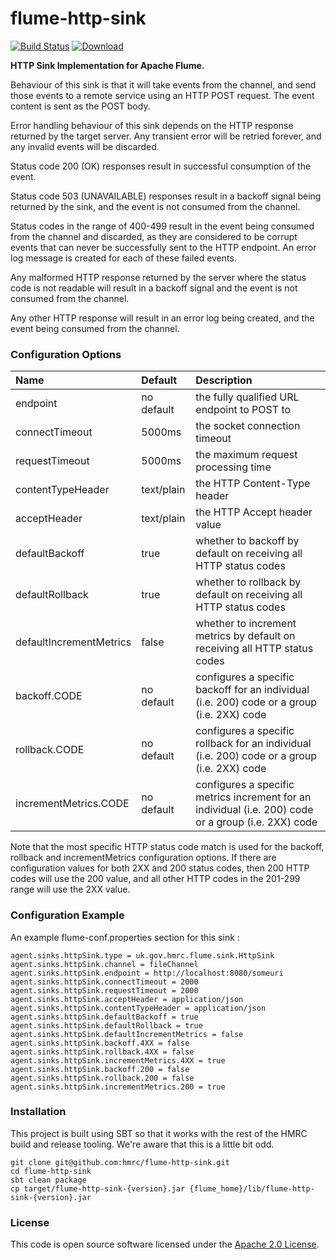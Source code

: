 # flume-http-sink

[![Build Status](https://travis-ci.org/hmrc/flume-http-sink.svg?branch=master)](https://travis-ci.org/hmrc/flume-http-sink) [ ![Download](https://api.bintray.com/packages/hmrc/releases/flume-http-sink/images/download.svg) ](https://bintray.com/hmrc/releases/flume-http-sink/_latestVersion)

**HTTP Sink Implementation for Apache Flume.**

Behaviour of this sink is that it will take events from the channel, and
send those events to a remote service using an HTTP POST request. The event
content is sent as the POST body.

Error handling behaviour of this sink depends on the HTTP response returned
by the target server. Any transient error will be retried forever, and any
invalid events will be discarded.

Status code 200 (OK) responses result in successful consumption of the event.

Status code 503 (UNAVAILABLE) responses result in a backoff signal being
returned by the sink, and the event is not consumed from the channel.

Status codes in the range of 400-499 result in the event being consumed from
the channel and discarded, as they are considered to be corrupt events that
can never be successfully sent to the HTTP endpoint. An error log message is
created for each of these failed events.

Any malformed HTTP response returned by the server where the status code is
not readable will result in a backoff signal and the event is not consumed
from the channel.

Any other HTTP response will result in an error log being created, and the
event being consumed from the channel.


### Configuration Options

 Name                    | Default          | Description
:------------------------|:-----------------|:-----------------
endpoint                 | no default       | the fully qualified URL endpoint to POST to
connectTimeout           | 5000ms           | the socket connection timeout
requestTimeout           | 5000ms           | the maximum request processing time
contentTypeHeader        | text/plain       | the HTTP Content-Type header
acceptHeader             | text/plain       | the HTTP Accept header value
defaultBackoff           | true             | whether to backoff by default on receiving all HTTP status codes
defaultRollback          | true             | whether to rollback by default on receiving all HTTP status codes
defaultIncrementMetrics  | false            | whether to increment metrics by default on receiving all HTTP status codes
backoff.CODE             | no default       | configures a specific backoff for an individual (i.e. 200) code or a group (i.e. 2XX) code
rollback.CODE            | no default       | configures a specific rollback for an individual (i.e. 200) code or a group (i.e. 2XX) code
incrementMetrics.CODE    | no default       | configures a specific metrics increment for an individual (i.e. 200) code or a group (i.e. 2XX) code

Note that the most specific HTTP status code match is used for the backoff,
rollback and incrementMetrics configuration options. If there are configuration
values for both 2XX and 200 status codes, then 200 HTTP codes will use the 200
value, and all other HTTP codes in the 201-299 range will use the 2XX value.

### Configuration Example
An example flume-conf.properties section for this sink :
```
agent.sinks.httpSink.type = uk.gov.hmrc.flume.sink.HttpSink
agent.sinks.httpSink.channel = fileChannel
agent.sinks.httpSink.endpoint = http://localhost:8080/someuri
agent.sinks.httpSink.connectTimeout = 2000
agent.sinks.httpSink.requestTimeout = 2000
agent.sinks.httpSink.acceptHeader = application/json
agent.sinks.httpSink.contentTypeHeader = application/json
agent.sinks.httpSink.defaultBackoff = true
agent.sinks.httpSink.defaultRollback = true
agent.sinks.httpSink.defaultIncrementMetrics = false
agent.sinks.httpSink.backoff.4XX = false
agent.sinks.httpSink.rollback.4XX = false
agent.sinks.httpSink.incrementMetrics.4XX = true
agent.sinks.httpSink.backoff.200 = false
agent.sinks.httpSink.rollback.200 = false
agent.sinks.httpSink.incrementMetrics.200 = true
```


### Installation
This project is built using SBT so that it works with the rest of the HMRC
build and release tooling. We're aware that this is a little bit odd.

```
git clone git@github.com:hmrc/flume-http-sink.git
cd flume-http-sink
sbt clean package
cp target/flume-http-sink-{version}.jar {flume_home}/lib/flume-http-sink-{version}.jar
```


### License

This code is open source software licensed under the [Apache 2.0 License]("http://www.apache.org/licenses/LICENSE-2.0.html").

